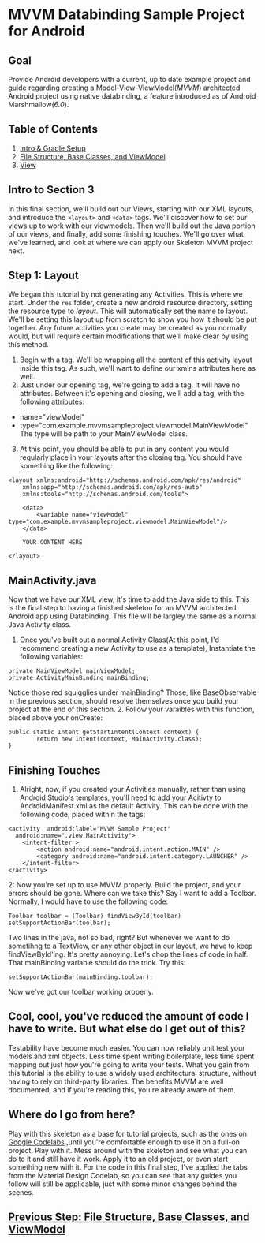 # MVVM Databinding Sample Project for Android

## Goal
Provide Android developers with a current, up to date example project and guide regarding creating a Model-View-ViewModel(*MVVM*) architected Android project using native databinding, a feature introduced as of Android Marshmallow(*6.0*).  

## Table of Contents
1. [Intro & Gradle Setup](https://github.com/khuckins/android_databinding_MVVM_guide/tree/master)
2. [File Structure, Base Classes, and ViewModel](https://github.com/khuckins/android_databinding_MVVM_guide/tree/2-Activities-File-Structure)
3. [View](https://github.com/khuckins/android_databinding_MVVM_guide/tree/3-View)

## Intro to Section 3
In this final section, we'll build out our Views, starting with our XML layouts, and introduce the `<layout>` and `<data>` tags.  We'll discover how to set our views up to work with our viewmodels.  Then we'll build out the Java portion of our views, and finally, add some finishing touches.  We'll go over what we've learned, and look at where we can apply our Skeleton MVVM project next.

## Step 1: Layout
We began this tutorial by not generating any Activities.  This is where we start.  Under the `res` folder, create a new android resource directory, setting the resource type to *layout*.  This will automatically set the name to layout.  We'll be setting this layout up from scratch to show you how it should be put together.  Any future activities you create may be created as you normally would, but will require certain modifications that we'll make clear by using this method.
1. Begin with a <layout> tag.  We'll be wrapping all the content of this activity layout inside this tag.  As such, we'll want to define our xmlns attributes here as well.
2. Just under our opening <layout> tag, we're going to add a <data> tag.  It will have no attributes.  Between it's opening and closing, we'll add a <variable /> tag, with the following attributes:
- name="viewModel"
- type="com.example.mvvmsampleproject.viewmodel.MainViewModel"
The type will be path to your MainViewModel class.
3. At this point, you should be able to put in any content you would regularly place in your layouts after the closing <data> tag. You should have something like the following:
```
<layout xmlns:android="http://schemas.android.com/apk/res/android"
    xmlns:app="http://schemas.android.com/apk/res-auto"
    xmlns:tools="http://schemas.android.com/tools">

    <data>
        <variable name="viewModel" type="com.example.mvvmsampleproject.viewmodel.MainViewModel"/>
    </data>

    YOUR CONTENT HERE

</layout>
```

## MainActivity.java
Now that we have our XML view, it's time to add the Java side to this.  This is the final step to having a finished skeleton for an MVVM architected Android app using Databinding.  This file will be largley the same as a normal Java Activity class.
1. Once you've built out a normal Activity Class(At this point, I'd recommend creating a new Activity to use as a template), Instantiate the following variables:
```
private MainViewModel mainViewModel;
private ActivityMainBinding mainBinding;
```
Notice those red squigglies under mainBinding?  Those, like BaseObservable in the previous section, should resolve themselves once you build your project at the end of this section.
2. Follow your varaibles with this function, placed above your onCreate:
```
public static Intent getStartIntent(Context context) {
        return new Intent(context, MainActivity.class);
}
```

## Finishing Touches
1. Alright, now, if you created your Activities manually, rather than using Android Studio's templates, you'll need to add your Acitivty to AndroidManifest.xml as the default Activity.  This can be done with the following code, placed within the <application> tags:
```
<activity  android:label="MVVM Sample Project"
  android:name=".view.MainActivity">
    <intent-filter >
        <action android:name="android.intent.action.MAIN" />
        <category android:name="android.intent.category.LAUNCHER" />
    </intent-filter>
</activity>
```
2: Now you're set up to use MVVM properly.  Build the project, and your errors should be gone.  Where can we take this?  Say I want to add a Toolbar.  Normally, I would have to use the following code:
```
Toolbar toolbar = (Toolbar) findViewById(toolbar)
setSupportActionBar(toolbar);
```
Two lines in the java, not so bad, right?  But whenever we want to do sometihng to a TextView, or any other object in our layout, we have to keep findViewById'ing.  It's pretty annoying.  Let's chop the lines of code in half.  That mainBinding variable should do the trick.  Try this:
```
setSupportActionBar(mainBinding.toolbar);
```
Now we've got our toolbar working properly.

## Cool, cool, you've reduced the amount of code I have to write.  But what else do I get out of this?
Testability have become much easier.  You can now reliably unit test your models and xml objects.  Less time spent writing boilerplate, less time spent mapping out just how you're going to write your tests.  What you gain from this tutorial is the ability to use a widely used architectural structure, without having to rely on third-party libraries. The benefits MVVM are well documented, and if you're reading this, you're already aware of them.

## Where do I go from here?
Play with this skeleton as a base for tutorial projects, such as the ones on [Google Codelabs](https://codelabs.developers.google.com/) ,until you're comfortable enough to use it on a full-on project.  Play with it.  Mess around with the skeleton and see what you can do to it and still have it work.  Apply it to an old project, or even start something new with it.  For the code in this final step, I've applied the tabs from the Material Design Codelab, so you can see that any guides you follow will still be applicable, just with some minor changes behind the scenes.

## [Previous Step: File Structure, Base Classes, and ViewModel](https://github.com/khuckins/android_databinding_MVVM_guide/tree/2-Activities-File-Structure)